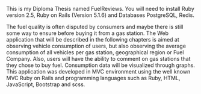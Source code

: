 This is my Diploma Thesis named FuelReviews. 
You will need to install Ruby version 2.5, Ruby on Rails (Version 5.1.6) and Databases PostgreSQL, Redis.

The fuel quality is often disputed by consumers and maybe there is still some way to ensure before buying it from a gas station. The Web application that will be described in the following chapters is aimed at observing vehicle consumption of users, but also observing the average consumption of all vehicles per gas station, geographical region or Fuel Company. Also, users will have the ability to comment on gas stations that they chose to buy fuel. Consumption data will be visualized through graphs. This application was developed in MVC environment using the well known MVC Ruby on Rails and programming languages such as Ruby, HTML, JavaScript, Bootstrap and scss.
